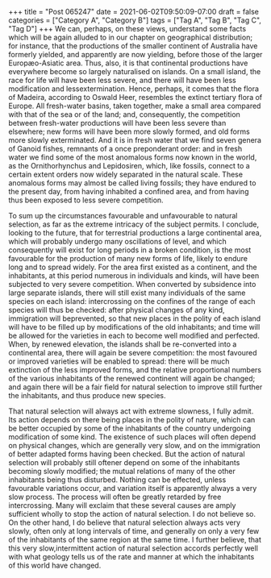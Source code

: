 +++
title = "Post 065247"
date = 2021-06-02T09:50:09-07:00
draft = false
categories = ["Category A", "Category B"]
tags = ["Tag A", "Tag B", "Tag C", "Tag D"]
+++
We can, perhaps, on these views, understand some facts which will be again alluded to in our chapter on geographical distribution; for instance, that the productions of the smaller continent of Australia have formerly yielded, and apparently are now yielding, before those of the larger Europæo-Asiatic area. Thus, also, it is that continental productions have everywhere become so largely naturalised on islands. On a small island, the race for life will have been less severe, and there will have been less modification and lessextermination. Hence, perhaps, it comes that the flora of Madeira, according to Oswald Heer, resembles the extinct tertiary flora of Europe. All fresh-water basins, taken together, make a small area compared with that of the sea or of the land; and, consequently, the competition between fresh-water productions will have been less severe than elsewhere; new forms will have been more slowly formed, and old forms more slowly exterminated. And it is in fresh water that we find seven genera of Ganoid fishes, remnants of a once preponderant order: and in fresh water we find some of the most anomalous forms now known in the world, as the Ornithorhynchus and Lepidosiren, which, like fossils, connect to a certain extent orders now widely separated in the natural scale. These anomalous forms may almost be called living fossils; they have endured to the present day, from having inhabited a confined area, and from having thus been exposed to less severe competition.

To sum up the circumstances favourable and unfavourable to natural selection, as far as the extreme intricacy of the subject permits. I conclude, looking to the future, that for terrestrial productions a large continental area, which will probably undergo many oscillations of level, and which consequently will exist for long periods in a broken condition, is the most favourable for the production of many new forms of life, likely to endure long and to spread widely. For the area first existed as a continent, and the inhabitants, at this period numerous in individuals and kinds, will have been subjected to very severe competition. When converted by subsidence into large separate islands, there will still exist many individuals of the same species on each island: intercrossing on the confines of the range of each species will thus be checked: after physical changes of any kind, immigration will beprevented, so that new places in the polity of each island will have to be filled up by modifications of the old inhabitants; and time will be allowed for the varieties in each to become well modified and perfected. When, by renewed elevation, the islands shall be re-converted into a continental area, there will again be severe competition: the most favoured or improved varieties will be enabled to spread: there will be much extinction of the less improved forms, and the relative proportional numbers of the various inhabitants of the renewed continent will again be changed; and again there will be a fair field for natural selection to improve still further the inhabitants, and thus produce new species.

That natural selection will always act with extreme slowness, I fully admit. Its action depends on there being places in the polity of nature, which can be better occupied by some of the inhabitants of the country undergoing modification of some kind. The existence of such places will often depend on physical changes, which are generally very slow, and on the immigration of better adapted forms having been checked. But the action of natural selection will probably still oftener depend on some of the inhabitants becoming slowly modified; the mutual relations of many of the other inhabitants being thus disturbed. Nothing can be effected, unless favourable variations occur, and variation itself is apparently always a very slow process. The process will often be greatly retarded by free intercrossing. Many will exclaim that these several causes are amply sufficient wholly to stop the action of natural selection. I do not believe so. On the other hand, I do believe that natural selection always acts very slowly, often only at long intervals of time, and generally on only a very few of the inhabitants of the same region at the same time. I further believe, that this very slow,intermittent action of natural selection accords perfectly well with what geology tells us of the rate and manner at which the inhabitants of this world have changed.
